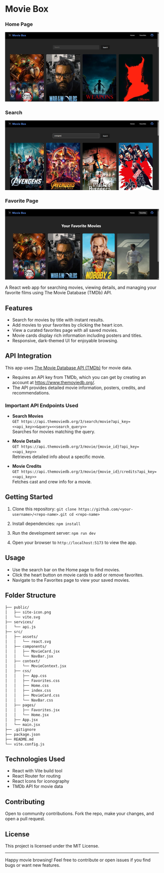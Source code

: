 # Movie Box

### Home Page
![Home Page](./images/home-page.png)  
### Search
![Search Page](./images/search-page.png)  
### Favorite Page
![Favorite Movies Page](./images/favorite-page.png)  

A React web app for searching movies, viewing details, and managing your favorite films using The Movie Database (TMDb) API.

## Features

- Search for movies by title with instant results.
- Add movies to your favorites by clicking the heart icon.
- View a curated favorites page with all saved movies.
- Movie cards display rich information including posters and titles.
- Responsive, dark-themed UI for enjoyable browsing.

## API Integration

This app uses [The Movie Database API (TMDb)](https://www.themoviedb.org/documentation/api) for movie data.

- Requires an API key from TMDb, which you can get by creating an account at https://www.themoviedb.org/.
- The API provides detailed movie information, posters, credits, and recommendations.

### Important API Endpoints Used

- **Search Movies**  
  `GET https://api.themoviedb.org/3/search/movie?api_key=<<api_key>>&query=<<search_query>>`  
  Searches for movies matching the query.

- **Movie Details**  
  `GET https://api.themoviedb.org/3/movie/{movie_id}?api_key=<<api_key>>`  
  Retrieves detailed info about a specific movie.

- **Movie Credits**  
  `GET https://api.themoviedb.org/3/movie/{movie_id}/credits?api_key=<<api_key>>`  
  Fetches cast and crew info for a movie.

## Getting Started

1. Clone this repository:
`git clone https://github.com/<your-username>/<repo-name>.git
cd <repo-name>`


2. Install dependencies:
`npm install`


3. Run the development server:
`npm run dev`


4. Open your browser to `http://localhost:5173` to view the app.

## Usage

- Use the search bar on the Home page to find movies.
- Click the heart button on movie cards to add or remove favorites.
- Navigate to the Favorites page to view your saved movies.

## Folder Structure

```my-movie-app/
├── public/
│   ├── site-icon.png
│   └── vite.svg
├── services/
│   └── api.js
├── src/
│   ├── assets/
│   │   └── react.svg
│   ├── components/
│   │   ├── MovieCard.jsx
│   │   └── NavBar.jsx
│   ├── context/
│   │   └── MovieContext.jsx
│   ├── css/
│   │   ├── App.css
│   │   ├── Favorites.css
│   │   ├── Home.css
│   │   ├── index.css
│   │   ├── MovieCard.css
│   │   └── NavBar.css
│   ├── pages/
│   │   ├── Favorites.jsx
│   │   └── Home.jsx
│   ├── App.jsx
│   └── main.jsx
├── .gitignore
├── package.json
├── README.md
└── vite.config.js
```



## Technologies Used

- React with Vite build tool  
- React Router for routing  
- React Icons for iconography  
- TMDb API for movie data  

## Contributing

Open to community contributions. Fork the repo, make your changes, and open a pull request.

## License

This project is licensed under the MIT License.

---

Happy movie browsing! Feel free to contribute or open issues if you find bugs or want new features.


